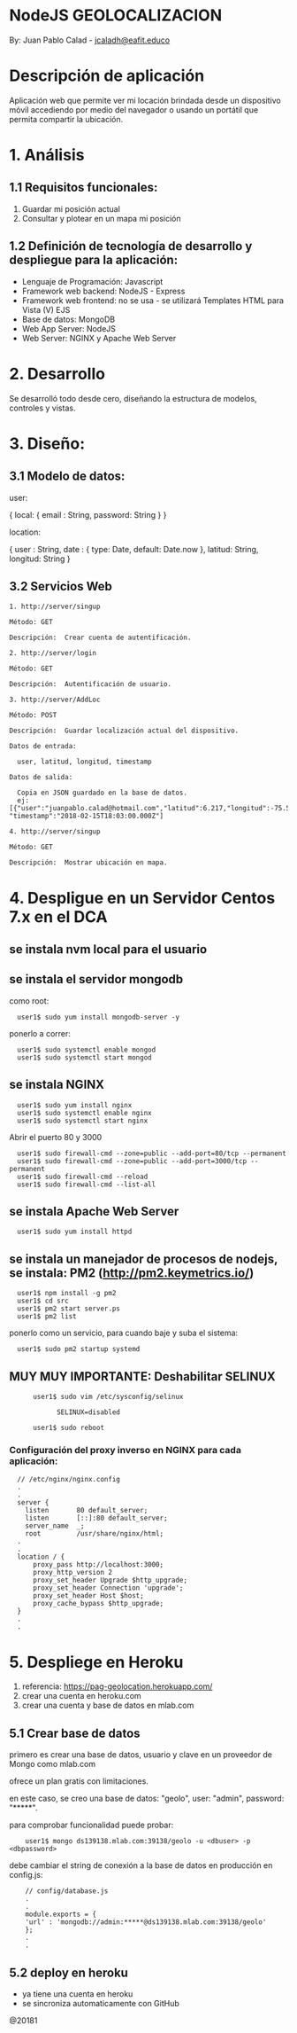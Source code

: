 # NodeJS GEOLOCALIZACION

By: Juan Pablo Calad - jcaladh@eafit.educo

# Descripción de aplicación

Aplicación web que permite ver mi locación brindada desde un dispositivo móvil accediendo por medio del navegador o usando un portátil que permita compartir la ubicación.

# 1. Análisis

## 1.1 Requisitos funcionales:

1. Guardar mi posición actual
2. Consultar y plotear en un mapa mi posición

## 1.2 Definición de tecnología de desarrollo y despliegue para la aplicación:

* Lenguaje de Programación: Javascript
* Framework web backend: NodeJS - Express
* Framework web frontend: no se usa - se utilizará Templates HTML para Vista (V) EJS
* Base de datos: MongoDB
* Web App Server: NodeJS
* Web Server: NGINX y Apache Web Server

# 2. Desarrollo

Se desarrolló todo desde cero, diseñando la estructura de modelos, controles y vistas.

# 3. Diseño:

## 3.1 Modelo de datos:

user:

{
    local:
    {
        email : String,
        password: String
    }
}

location:

{
    user : String,
    date : { type: Date, default: Date.now },
    latitud: String,
    longitud: String
}

## 3.2 Servicios Web

    1. http://server/singup

    Método: GET

    Descripción:  Crear cuenta de autentificación.

    2. http://server/login

    Método: GET

    Descripción:  Autentificación de usuario.

    3. http://server/AddLoc

    Método: POST

    Descripción:  Guardar localización actual del dispositivo.

    Datos de entrada:

      user, latitud, longitud, timestamp

    Datos de salida:

      Copia en JSON guardado en la base de datos.
      ej: [{"user":"juanpablo.calad@hotmail.com","latitud":6.217,"longitud":-75.567 "timestamp":"2018-02-15T18:03:00.000Z"]

    4. http://server/singup

    Método: GET

    Descripción:  Mostrar ubicación en mapa.

# 4. Despligue en un Servidor Centos 7.x en el DCA


## se instala nvm local para el usuario


## se instala el servidor mongodb

como root:

      user1$ sudo yum install mongodb-server -y

ponerlo a correr:

      user1$ sudo systemctl enable mongod
      user1$ sudo systemctl start mongod


## se instala NGINX

      user1$ sudo yum install nginx
      user1$ sudo systemctl enable nginx
      user1$ sudo systemctl start nginx

Abrir el puerto 80 y 3000

      user1$ sudo firewall-cmd --zone=public --add-port=80/tcp --permanent
      user1$ sudo firewall-cmd --zone=public --add-port=3000/tcp --permanent
      user1$ sudo firewall-cmd --reload
      user1$ sudo firewall-cmd --list-all


## se instala Apache Web Server

      user1$ sudo yum install httpd

## se instala un manejador de procesos de nodejs, se instala: PM2 (http://pm2.keymetrics.io/)

      user1$ npm install -g pm2
      user1$ cd src
      user1$ pm2 start server.ps
      user1$ pm2 list

ponerlo como un servicio, para cuando baje y suba el sistema:    

      user1$ sudo pm2 startup systemd

## MUY MUY IMPORTANTE: Deshabilitar SELINUX

          user1$ sudo vim /etc/sysconfig/selinux

                SELINUX=disabled

          user1$ sudo reboot      


### Configuración del proxy inverso en NGINX para cada aplicación:

      // /etc/nginx/nginx.config
      .
      .
      server {
        listen       80 default_server;
        listen       [::]:80 default_server;
        server_name  _;
        root         /usr/share/nginx/html;
      .
      .
      location / {
          proxy_pass http://localhost:3000;
          proxy_http_version 2
          proxy_set_header Upgrade $http_upgrade;
          proxy_set_header Connection 'upgrade';
          proxy_set_header Host $host;
          proxy_cache_bypass $http_upgrade;
      }
      .
      .


# 5. Despliege en Heroku

1. referencia: https://pag-geolocation.herokuapp.com/
2. crear una cuenta en heroku.com
3. crear una cuenta y base de datos en mlab.com

## 5.1 Crear base de datos

primero es crear una base de datos, usuario y clave en un proveedor de Mongo como mlab.com

ofrece un plan gratis con limitaciones.

en este caso, se creo una base de datos: "geolo", user: "admin", password: "*****".

para comprobar funcionalidad puede probar:

        user1$ mongo ds139138.mlab.com:39138/geolo -u <dbuser> -p <dbpassword>

debe cambiar el string de conexión a la base de datos en producción en config.js:

        // config/database.js
        .
        .
        module.exports = {
        'url' : 'mongodb://admin:*****@ds139138.mlab.com:39138/geolo'  
        };
        .
        .

## 5.2 deploy en heroku

* ya tiene una cuenta en heroku
* se sincroniza automaticamente con GitHub


@20181          
